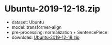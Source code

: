 # Ubuntu-2019-12-18.zip

* dataset: Ubuntu
* model: transformer-align
* pre-processing: normalization + SentencePiece
* download: [Ubuntu-2019-12-18.zip](https://object.pouta.csc.fi/OPUS-MT-models/en-guc/Ubuntu-2019-12-18.zip)
